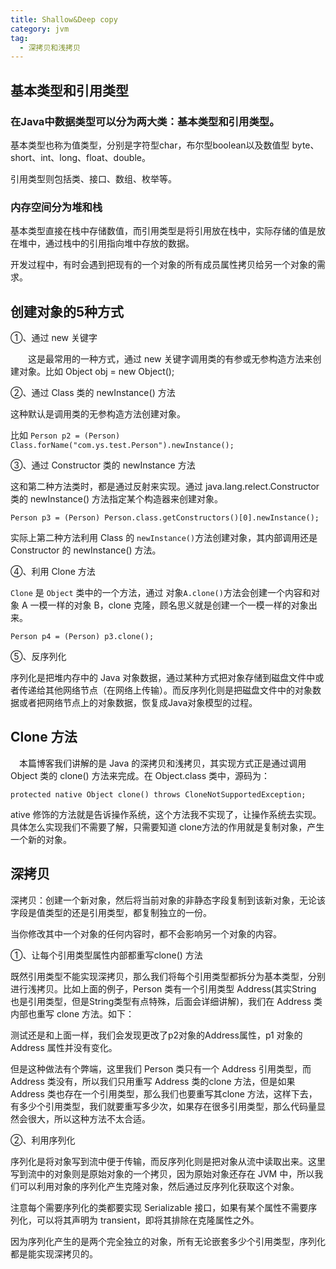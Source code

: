 ```yaml
---
title: Shallow&Deep copy
category: jvm
tag:
  - 深拷贝和浅拷贝
---
```


## 基本类型和引用类型

### 在Java中数据类型可以分为两大类：基本类型和引用类型。

基本类型也称为值类型，分别是字符型char，布尔型boolean以及数值型 byte、short、int、long、float、double。

引用类型则包括类、接口、数组、枚举等。

### 内存空间分为堆和栈

基本类型直接在栈中存储数值，而引用类型是将引用放在栈中，实际存储的值是放在堆中，通过栈中的引用指向堆中存放的数据。

开发过程中，有时会遇到把现有的一个对象的所有成员属性拷贝给另一个对象的需求。


## 创建对象的5种方式

①、通过 new 关键字

　　这是最常用的一种方式，通过 new 关键字调用类的有参或无参构造方法来创建对象。比如 Object obj = new Object();

②、通过 Class 类的 newInstance() 方法

这种默认是调用类的无参构造方法创建对象。

比如 `Person p2 = (Person) Class.forName("com.ys.test.Person").newInstance();`

③、通过 Constructor 类的 newInstance 方法

这和第二种方法类时，都是通过反射来实现。通过 java.lang.relect.Constructor 类的 newInstance() 方法指定某个构造器来创建对象。

`Person p3 = (Person) Person.class.getConstructors()[0].newInstance();`

实际上第二种方法利用 Class 的 `newInstance()`方法创建对象，其内部调用还是 Constructor 的 newInstance() 方法。

④、利用 Clone 方法

`Clone` 是 `Object` 类中的一个方法，通过 对象`A.clone()`方法会创建一个内容和对象 A 一模一样的对象 B，clone 克隆，顾名思义就是创建一个一模一样的对象出来。

`Person p4 = (Person) p3.clone();`

⑤、反序列化

序列化是把堆内存中的 Java 对象数据，通过某种方式把对象存储到磁盘文件中或者传递给其他网络节点（在网络上传输）。而反序列化则是把磁盘文件中的对象数据或者把网络节点上的对象数据，恢复成Java对象模型的过程。

## Clone 方法

　本篇博客我们讲解的是 Java 的深拷贝和浅拷贝，其实现方式正是通过调用 Object 类的 clone() 方法来完成。在 Object.class 类中，源码为：

`protected native Object clone() throws CloneNotSupportedException;`

ative 修饰的方法就是告诉操作系统，这个方法我不实现了，让操作系统去实现。具体怎么实现我们不需要了解，只需要知道 clone方法的作用就是复制对象，产生一个新的对象。



## 深拷贝

深拷贝：创建一个新对象，然后将当前对象的非静态字段复制到该新对象，无论该字段是值类型的还是引用类型，都复制独立的一份。

当你修改其中一个对象的任何内容时，都不会影响另一个对象的内容。

①、让每个引用类型属性内部都重写clone() 方法

既然引用类型不能实现深拷贝，那么我们将每个引用类型都拆分为基本类型，分别进行浅拷贝。比如上面的例子，Person 类有一个引用类型 Address(其实String 也是引用类型，但是String类型有点特殊，后面会详细讲解)，我们在 Address 类内部也重写 clone 方法。如下：

测试还是和上面一样，我们会发现更改了p2对象的Address属性，p1 对象的 Address 属性并没有变化。

但是这种做法有个弊端，这里我们 Person 类只有一个 Address 引用类型，而 Address 类没有，所以我们只用重写 Address 类的clone 方法，但是如果 Address 类也存在一个引用类型，那么我们也要重写其clone 方法，这样下去，有多少个引用类型，我们就要重写多少次，如果存在很多引用类型，那么代码量显然会很大，所以这种方法不太合适。

②、利用序列化

序列化是将对象写到流中便于传输，而反序列化则是把对象从流中读取出来。这里写到流中的对象则是原始对象的一个拷贝，因为原始对象还存在 JVM 中，所以我们可以利用对象的序列化产生克隆对象，然后通过反序列化获取这个对象。

注意每个需要序列化的类都要实现 Serializable 接口，如果有某个属性不需要序列化，可以将其声明为 transient，即将其排除在克隆属性之外。

因为序列化产生的是两个完全独立的对象，所有无论嵌套多少个引用类型，序列化都是能实现深拷贝的。
